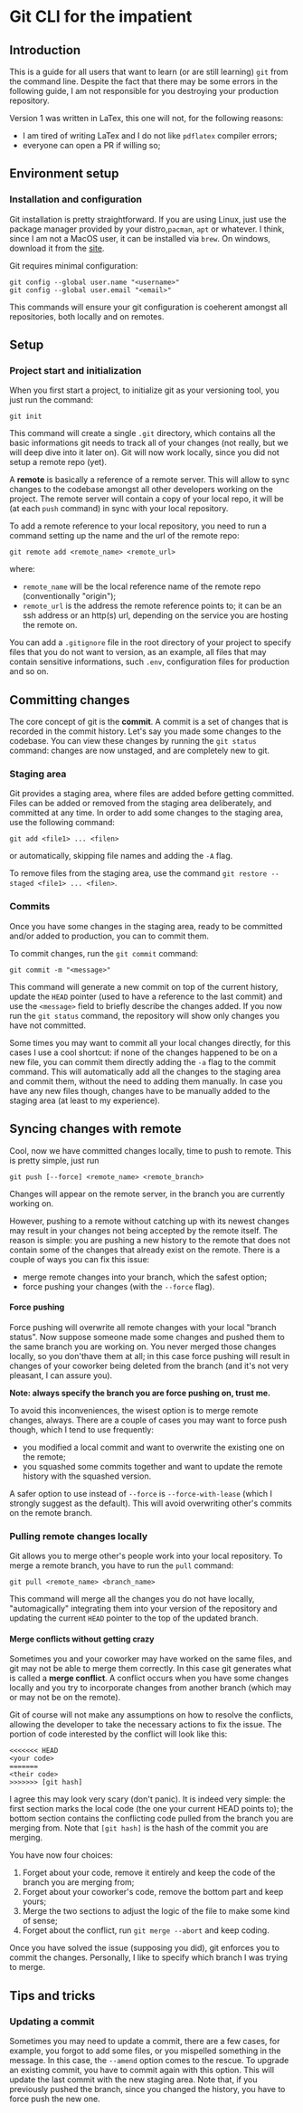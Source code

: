 # Git CLI for the impatient

## Introduction

This is a guide for all users that want to learn (or are still learning) `git` from the command line. Despite the fact that there may be some errors in the following guide, I am not responsible for you destroying your production repository.

Version 1 was written in LaTex, this one will not, for the following reasons:

- I am tired of writing LaTex and I do not like `pdflatex` compiler errors;
- everyone can open a PR if willing so;

## Environment setup

### Installation and configuration

Git installation is pretty straightforward. If you are using Linux, just use the package manager provided by your distro,`pacman`, `apt` or whatever. I think, since I am not a MacOS user, it can be installed via `brew`. On windows, download it from the [site](https://git-scm.com).

Git requires minimal configuration:

```
git config --global user.name "<username>"
git config --global user.email "<email>"
```

This commands will ensure your git configuration is coeherent amongst all repositories, both locally and on remotes.

## Setup

### Project start and initialization

When you first start a project, to initialize git as your versioning tool, you just run the command:

```
git init
```

This command will create a single `.git` directory, which contains all the basic informations git needs to track all of your changes (not really, but we will deep dive into it later on). Git will now work locally, since you did not setup a remote repo (yet).

A **remote** is basically a reference of a remote server. This will allow to sync changes to the codebase amongst all other developers working on the project. The remote server will contain a copy of your local repo, it will be (at each `push` command) in sync with your local repository.

To add a remote reference to your local repository, you need to run a command setting up the name and the url of the remote repo:

```
git remote add <remote_name> <remote_url>
```

where:

- `remote_name` will be the local reference name of the remote repo (conventionally "origin");
- `remote_url` is the address the remote reference points to; it can be an ssh address or an http(s) url, depending on the service you are hosting the remote on.

You can add a `.gitignore` file in the root directory of your project to specify files that you do not want to version, as an example, all files that may contain sensitive informations, such `.env`, configuration files for production and so on.

## Committing changes

The core concept of git is the **commit**. A commit is a set of changes that is recorded in the commit history. Let's say you made some changes to the codebase. You can view these changes by running the `git status` command: changes are now unstaged, and are completely new to git.

### Staging area

Git provides a staging area, where files are added before getting committed. Files can be added or removed from the staging area deliberately, and committed at any time.
In order to add some changes to the staging area, use the following command:

```
git add <file1> ... <filen>
```

or automatically, skipping file names and adding the `-A` flag.

To remove files from the staging area, use the command `git restore --staged <file1> ... <filen>`.

### Commits

Once you have some changes in the staging area, ready to be committed and/or added to production, you can to commit them.

To commit changes, run the `git commit` command:

```
git commit -m "<message>"
```

This command will generate a new commit on top of the current history, update the `HEAD` pointer (used to have a reference to the last commit) and use the `<message>` field to briefly describe the changes added. If you now run the `git status` command, the repository will show only changes you have not committed.

Some times you may want to commit all your local changes directly, for this cases I use a cool shortcut: if none of the changes happened to be on a new file, you can commit them directly adding the `-a` flag to the commit command. This will automatically add all the changes to the staging area and commit them, without the need to adding them manually. In case you have any new files though, changes have to be manually added to the staging area (at least to my experience).

## Syncing changes with remote

Cool, now we have committed changes locally, time to push to remote. This is pretty simple, just run

```
git push [--force] <remote_name> <remote_branch>
```

Changes will appear on the remote server, in the branch you are currently working on.

However, pushing to a remote without catching up with its newest changes may result in your changes not being accepted by the remote itself. The reason is simple: you are pushing a new history to the remote that does not contain some of the changes that already exist on the remote. There is a couple of ways you can fix this issue:

- merge remote changes into your branch, which the safest option;
- force pushing your changes (with the `--force` flag).

#### Force pushing

Force pushing will overwrite all remote changes with your local "branch status". Now suppose someone made some changes and pushed them to the same branch you are working on. You never merged those changes locally, so you don'thave them at all; in this case force pushing will result in changes of your coworker being deleted from the branch (and it's not very pleasant, I can assure you).

**Note: always specify the branch you are force pushing on, trust me.**

To avoid this inconveniences, the wisest option is to merge remote changes, always. There are a couple of cases you may want to force push though, which I tend to use frequently:

- you modified a local commit and want to overwrite the existing one on the remote;
- you squashed some commits together and want to update the remote history with the squashed version.

A safer option to use instead of `--force` is `--force-with-lease` (which I strongly suggest as the default). This will avoid overwriting other's commits on the remote branch.

### Pulling remote changes locally

Git allows you to merge other's people work into your local repository. To merge a remote branch, you have to run the `pull` command:

```
git pull <remote_name> <branch_name>
```

This command will merge all the changes you do not have locally, "automagically" integrating them into your version of the repository and updating the current `HEAD` pointer to the top of the updated branch.

#### Merge conflicts without getting crazy

Sometimes you and your coworker may have worked on the same files, and git may not be able to merge them correctly. In this case git generates what is called a **merge conflict**. A conflict occurs when you have some changes locally and you try to incorporate changes from another branch (which may or may not be on the remote).

Git of course will not make any assumptions on how to resolve the conflicts, allowing the developer to take the necessary actions to fix the issue. The portion of code interested by the conflict will look like this:

```
<<<<<<< HEAD
<your code>
=======
<their code>
>>>>>>> [git hash]
```

I agree this may look very scary (don't panic). It is indeed very simple: the first section marks the local code (the one your current HEAD points to); the bottom section contains the conflicting code pulled from the branch you are merging from. Note that `[git hash]` is the hash of the commit you are merging.

You have now four choices:

1. Forget about your code, remove it entirely and keep the code of the branch you are merging from;
2. Forget about your coworker's code, remove the bottom part and keep yours;
3. Merge the two sections to adjust the logic of the file to make some kind of sense;
4. Forget about the conflict, run `git merge --abort` and keep coding.

Once you have solved the issue (supposing you did), git enforces you to commit the changes. Personally, I like to specify which branch I was trying to merge.

## Tips and tricks

### Updating a commit

Sometimes you may need to update a commit, there are a few cases, for example, you forgot to add some files, or you mispelled something in the message. In this case, the `--amend` option comes to the rescue. To upgrade an existing commit, you have to commit again with this option. This will update the last commit with the new staging area. Note that, if you previously pushed the branch, since you changed the history, you have to force push the new one.
